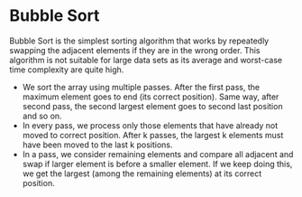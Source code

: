 # Bubble Sort

Bubble Sort is the simplest sorting algorithm that works by repeatedly swapping the adjacent elements if they are in the wrong order. This algorithm is not suitable for large data sets as its average and worst-case time complexity are quite high.

- We sort the array using multiple passes. After the first pass, the maximum element goes to end (its correct position). Same way, after second pass, the second largest element goes to second last position and so on.
- In every pass, we process only those elements that have already not moved to correct position. After k passes, the largest k elements must have been moved to the last k positions.
- In a pass, we consider remaining elements and compare all adjacent and swap if larger element is before a smaller element. If we keep doing this, we get the largest (among the remaining elements) at its correct position.